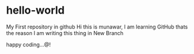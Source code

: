 # hello-world
My First repository in github
Hi this is munawar, I am learning GitHub thats the reason I am writing this thing in New Branch

happy coding...@!
